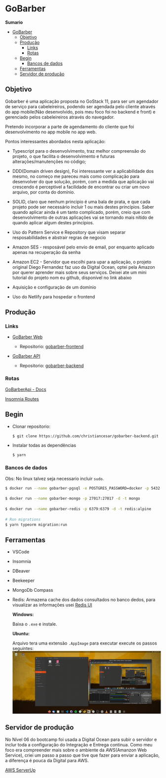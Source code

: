 # GoBarber

**Sumario**
- [GoBarber](#gobarber)
  - [Objetivo](#objetivo)
  - [Produção](#produção)
    - [Links](#links)
    - [Rotas](#rotas)
  - [Begin](#begin)
    - [Bancos de dados](#bancos-de-dados)
  - [Ferramentas](#ferramentas)
  - [Servidor de produção](#servidor-de-produção)

## Objetivo
Gobarber é uma aplicação proposta no GoStack 11, para ser um agendador de serviço para cabeleireiros, podendo ser agendada pelo cliente através do app mobile(Não desenvolvido, pois meu foco foi no backend e front) e gerenciado pelos cabeleireiros através do navegador.

Pretendo incorporar a parte de agendamento do cliente que foi desenvolvimento no app mobile no app web.

Pontos interessantes abordados nesta aplicação:

- Typescript para o desenvolvimento, traz melhor compreensão do projeto, o que facilita o desenvolvimento e futuras alterações/manutenções no código;

- DDD(Domain driven design), Foi interessante ver a aplicabilidade dos mesmo, no começo me pareceu mais como complicação para desenvolver do que solução, porém, com a medida que aplicação vai crescendo é perceptível a facilidade de encontrar ou criar um novo arquivo, por conta do domínio.

- SOLID, claro que nenhum principio é uma bala de prata, e que cada projeto pode ser necessário incluir 1 ou mais destes princípios. Saber quando aplicar ainda é um tanto complicado, porém, creio que com desenvolvimento de outras aplicações vai se tornando mais nítido de quando aplicar algum destes princípios.

- Uso do Pattern Service e Repository que visam separar resposabilidades e abstrair regras de negocio

- Amazon SES - resposável pelo envio de email, por enquanto aplicado apenas na recuperação da senha

- Amazon EC2 - Servidor que escolhi para upar a aplicação, o projeto original Diego Fernandez faz uso da Digital Ocean, optei pela Amazon por querer aprender mais sobre seus serviços. Deixei ate um mini tutorial do projeto nom eu github, disponível no link abaixo

- Aquisição e configuração de um domínio

- Uso do Netlify para hospedar o frontend

## Produção

### Links
- [GoBarber Web](https://www.gobarber.copyrights.tech/)
  - Repositorio:
  [gobarber-frontend](https://github.com/christiancesar/gobarber-frontend)

- [GoBarber API](https://api.gobarber.copyrights.tech/)
  - Repositorio:
  [gobarber-backend](https://github.com/christiancesar/gobarber-backend)

### Rotas

  [GoBarberApi - Docs](docs/APIDocumentation.md)

  [Insomnia Routes](docs/Insomnia_routes_gobarber)


## Begin

- Clonar repositorio:

  ```bash
  $ git clone https://github.com/christiancesar/gobarber-backend.git
  ```
- Instalar todas as dependências

  ```bash
  $ yarn
  ```

### Bancos de dados

Obs: No linux talvez seja necessario incluir `sudo`.

```bash
$ docker run --name gobarber-pgsql -e POSTGRES_PASSWORD=docker -p 5432:5432 -d postgres

$ docker run --name gobarber-mongo -p 27017:27017 -d -t mongo

$ docker run --name gobarber-redis -p 6379:6379 -d -t redis:alpine

# Run migrations
$ yarn typeorm migration:run
```

## Ferramentas
- VSCode

- Insomnia

- DBeaver

- Beekeeper

- MongoDb Compass

- Redis: Armazena cache dos dados consultados no banco dedos, para visualizar as informações usei [Redis UI](https://www.electronjs.org/apps/redis-gui-unofficial)

  **Windows:**

  Baixa o `.exe` e instale.

  **Ubuntu:**

  Arquivo tera uma extensão `.AppImage` para executar execute os passos seguintes:
  ![sparkless](docs/2021-04-28%2013-45-26.gif)

## Servidor de produção

No Nível 06 do bootcamp foi usada a Digital Ocean para subir o servidor e inclur toda a configuração do Integração e Entrega continua. Como meu foco era compreender mais sobre o ambiente da AWS(Amanzon Web Service), criei um passo a passo que tive que fazer para enviar a aplicação, a diferença é pouca da Digital para AWS.

[AWS ServerUp](docs/AwsServerUp.md)

